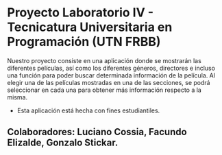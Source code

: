 # Proyecto Laboratorio IV - Tecnicatura Universitaria en Programación (UTN FRBB)

Nuestro proyecto consiste en una aplicación donde se mostrarán las diferentes películas, así como los diferentes géneros, directores e incluso una función para poder buscar determinada información de la película.
Al elegir una de las películas mostradas en una de las secciones, se podrá seleccionar en cada una para obtener más información respecto a la misma.

- Esta aplicación está hecha con fines estudiantiles.

## Colaboradores: Luciano Cossia, Facundo Elizalde, Gonzalo Stickar.
